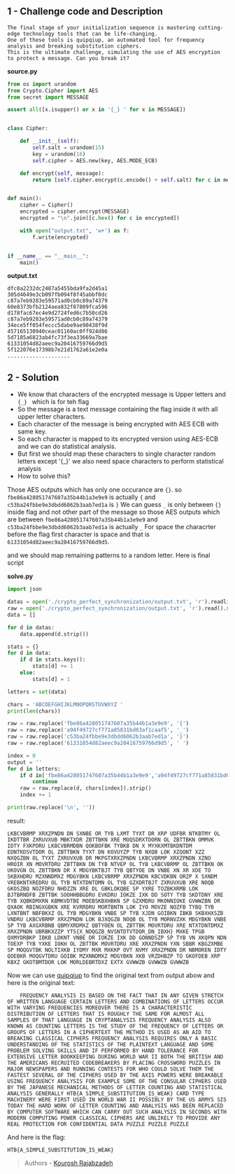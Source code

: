 ## 1 - Challenge code and Description

```
The final stage of your initialization sequence is mastering cutting-edge technology tools that can be life-changing.
One of these tools is quipqiup, an automated tool for frequency analysis and breaking substitution ciphers.
This is the ultimate challenge, simulating the use of AES encryption to protect a message. Can you break it?
```

**source.py**
```py
from os import urandom
from Crypto.Cipher import AES
from secret import MESSAGE

assert all([x.isupper() or x in '{_} ' for x in MESSAGE])


class Cipher:

    def __init__(self):
        self.salt = urandom(15)
        key = urandom(16)
        self.cipher = AES.new(key, AES.MODE_ECB)

    def encrypt(self, message):
        return [self.cipher.encrypt(c.encode() + self.salt) for c in message]


def main():
    cipher = Cipher()
    encrypted = cipher.encrypt(MESSAGE)
    encrypted = "\n".join([c.hex() for c in encrypted])

    with open("output.txt", 'w+') as f:
        f.write(encrypted)


if __name__ == "__main__":
    main()
```

**output.txt**
```
dfc8a2232dc2487a5455bda9fa2d45a1
305d4649e3cb097fb094f8f45abbf0dc
c87a7eb9283e59571ad0cb0c89a74379
60e8373bfb2124aea832f87809fca596
d178fac67ec4e9d2724fed6c7b50cd26
c87a7eb9283e59571ad0cb0c89a74379
34ece5ff054feccc5dabe9ae90438f9d
457165130940ceac01160ac0ff924d86
5d7185a6823ab4fc73f3ea33669a7bae
61331054d82aeec9a20416759766d9d5
5f122076e17398b7e21d1762a61e2e0a
....................
```


## 2 - Solution
+ We know that characters of the encrypted message is Upper letters and `{_} ` which is for teh flag
+ So the message is a text message containing the flag inside it with all upper letter characters.
+ Each character of the message is being encrypted with AES ECB with same key.
+ So each character is mapped to its encrypted version using AES-ECB and we can do statistical analysis.
+ But first we should map these characters to single character random letters except '{_}' we also need space characters to perform statistical analysis
+ How to solve this?

Those AES outputs which has only one occurance are `{}`. so `fbe86a428051747607a35b44b1a3e9e9` is actually `{` and `c53ba24fbbe9e3dbdd6062b3aab7ed1a` is `}`
We can guess `_` is only between `{}` inside flag and not other part of the message so those AES outputs which are between `fbe86a428051747607a35b44b1a3e9e9` and `c53ba24fbbe9e3dbdd6062b3aab7ed1a` is actually `_`
For space the characrter before the flag first character is space and that is `61331054d82aeec9a20416759766d9d5`.

and we should map remaining patterns to a random letter. Here is final script

**solve.py**
```py
import json

datas = open('./crypto_perfect_synchronization/output.txt', 'r').readlines()
raw = open('./crypto_perfect_synchronization/output.txt', 'r').read().strip()
data = []

for d in datas:
    data.append(d.strip())

stats = {}
for d in data:
    if d in stats.keys():
        stats[d] += 1
    else:
        stats[d] = 1

letters = set(data)

chars = 'ABCDEFGHIJKLMNOPQRSTUVWXYZ '
print(len(chars))

raw = raw.replace('fbe86a428051747607a35b44b1a3e9e9', '{')
raw = raw.replace('a94f49727cf771a85831bd03af1caaf5', '_')
raw = raw.replace('c53ba24fbbe9e3dbdd6062b3aab7ed1a', '}')
raw = raw.replace('61331054d82aeec9a20416759766d9d5', ' ')

index = 0
output = ''
for d in letters:
    if d in['fbe86a428051747607a35b44b1a3e9e9','a94f49727cf771a85831bd03af1caaf5','c53ba24fbbe9e3dbdd6062b3aab7ed1a']:
        continue
    raw = raw.replace(d, chars[index]).strip()
    index += 1

print(raw.replace('\n', ''))
```

result:
```
LKBCVBRMP XRXZPNDN DN SXNBE OR TYB LXMT TYXT DR XRP UDFBR NTKBTMY OL IKDTTBR ZXRUVXUB MBKTXDR ZBTTBKN XRE MOQSDRXTDORN OL ZBTTBKN OMMVK IDTY FXKPDRU LKBCVBRMDBN QOKBOFBK TYBKB DN X MYXKXMTBKDNTDM EDNTKDSVTDOR OL ZBTTBKN TYXT DN KOVUYZP TYB NXQB LOK XZQONT XZZ NXQGZBN OL TYXT ZXRUVXUB DR MKPGTXRXZPNDN LKBCVBRMP XRXZPNDN XZNO HROIR XN MOVRTDRU ZBTTBKN DN TYB NTVEP OL TYB LKBCVBRMP OL ZBTTBKN OK UKOVGN OL ZBTTBKN DR X MDGYBKTBJT TYB QBTYOE DN VNBE XN XR XDE TO SKBXHDRU MZXNNDMXZ MDGYBKN LKBCVBRMP XRXZPNDN KBCVDKBN ORZP X SXNDM VREBKNTXREDRU OL TYB NTXTDNTDMN OL TYB GZXDRTBJT ZXRUVXUB XRE NOQB GKOSZBQ NOZFDRU NHDZZN XRE DL GBKLOKQBE SP YXRE TOZBKXRMB LOK BJTBRNDFB ZBTTBK SOOHHBBGDRU EVKDRU IOKZE IXK DD SOTY TYB SKDTDNY XRE TYB XQBKDMXRN KBMKVDTBE MOEBSKBXHBKN SP GZXMDRU MKONNIOKE GVWWZBN DR QXAOK RBINGXGBKN XRE KVRRDRU MORTBNTN LOK IYO MOVZE NOZFB TYBQ TYB LXNTBNT NBFBKXZ OL TYB MDGYBKN VNBE SP TYB XJDN GOIBKN IBKB SKBXHXSZB VNDRU LKBCVBRMP XRXZPNDN LOK BJXQGZB NOQB OL TYB MORNVZXK MDGYBKN VNBE SP TYB AXGXRBNB QBMYXRDMXZ QBTYOEN OL ZBTTBK MOVRTDRU XRE NTXTDNTDMXZ XRXZPNDN UBRBKXZZP YTS{X_NDQGZB_NVSNTDTVTDOR_DN_IBXH} MXKE TPGB QXMYDRBKP IBKB LDKNT VNBE DR IOKZE IXK DD GONNDSZP SP TYB VN XKQPN NDN TOEXP TYB YXKE IOKH OL ZBTTBK MOVRTDRU XRE XRXZPNDN YXN SBBR KBGZXMBE SP MOQGVTBK NOLTIXKB IYDMY MXR MXKKP OVT NVMY XRXZPNDN DR NBMOREN IDTY QOEBKR MOQGVTDRU GOIBK MZXNNDMXZ MDGYBKN XKB VRZDHBZP TO GKOFDEB XRP KBXZ GKOTBMTDOR LOK MORLDEBRTDXZ EXTX GVWWZB GVWWZB GVWWZB
```

Now we can use [quipqiup](https://quipqiup.com/) to find the original text from output abow and here is the original text:
```
	FREQUENCY ANALYSIS IS BASED ON THE FACT THAT IN ANY GIVEN STRETCH OF WRITTEN LANGUAGE CERTAIN LETTERS AND COMBINATIONS OF LETTERS OCCUR WITH VARYING FREQUENCIES MOREOVER THERE IS A CHARACTERISTIC DISTRIBUTION OF LETTERS THAT IS ROUGHLY THE SAME FOR ALMOST ALL SAMPLES OF THAT LANGUAGE IN CRYPTANALYSIS FREQUENCY ANALYSIS ALSO KNOWN AS COUNTING LETTERS IS THE STUDY OF THE FREQUENCY OF LETTERS OR GROUPS OF LETTERS IN A CIPHERTEXT THE METHOD IS USED AS AN AID TO BREAKING CLASSICAL CIPHERS FREQUENCY ANALYSIS REQUIRES ONLY A BASIC UNDERSTANDING OF THE STATISTICS OF THE PLAINTEXT LANGUAGE AND SOME PROBLEM SOLVING SKILLS AND IF PERFORMED BY HAND TOLERANCE FOR EXTENSIVE LETTER BOOKKEEPING DURING WORLD WAR II BOTH THE BRITISH AND THE AMERICANS RECRUITED CODEBREAKERS BY PLACING CROSSWORD PUZZLES IN MAJOR NEWSPAPERS AND RUNNING CONTESTS FOR WHO COULD SOLVE THEM THE FASTEST SEVERAL OF THE CIPHERS USED BY THE AXIS POWERS WERE BREAKABLE USING FREQUENCY ANALYSIS FOR EXAMPLE SOME OF THE CONSULAR CIPHERS USED BY THE JAPANESE MECHANICAL METHODS OF LETTER COUNTING AND STATISTICAL ANALYSIS GENERALLY HTB{A_SIMPLE_SUBSTITUTION_IS_WEAK} CARD TYPE MACHINERY WERE FIRST USED IN WORLD WAR II POSSIBLY BY THE US ARMYS SIS TODAY THE HARD WORK OF LETTER COUNTING AND ANALYSIS HAS BEEN REPLACED BY COMPUTER SOFTWARE WHICH CAN CARRY OUT SUCH ANALYSIS IN SECONDS WITH MODERN COMPUTING POWER CLASSICAL CIPHERS ARE UNLIKELY TO PROVIDE ANY REAL PROTECTION FOR CONFIDENTIAL DATA PUZZLE PUZZLE PUZZLE
```

And here is the flag:
```
HTB{A_SIMPLE_SUBSTITUTION_IS_WEAK}
```

> Authors - [Kourosh Rajabzadeh](https://github.com/KooroshRZ)